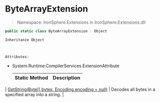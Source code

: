 ﻿


# ByteArrayExtension

> Namespace: IronSphere.Extensions in  IronSphere.Extensions.dll



```csharp
public static class ByteArrayExtension : Object
```

    Inheritance Object


    
    Attributes:
        
* System.Runtime.CompilerServices.ExtensionAttribute




    | Static Method | Description |
    | --- | --- |
| [GetString(Byte[] bytes, Encoding encoding = null)](ByteArrayExtension.GetString(Byte[],Encoding)) | Decodes all bytes in a specified array into a string. |
